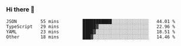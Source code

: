 ### Hi there 👋

<!--
**yeya24/yeya24** is a ✨ _special_ ✨ repository because its `README.md` (this file) appears on your GitHub profile.

Here are some ideas to get you started:

- 🔭 I’m currently working on ...
- 🌱 I’m currently learning ...
- 👯 I’m looking to collaborate on ...
- 🤔 I’m looking for help with ...
- 💬 Ask me about ...
- 📫 How to reach me: ...
- 😄 Pronouns: ...
- ⚡ Fun fact: ...
-->

<!--START_SECTION:waka-->

```text
JSON         55 mins         ███████████░░░░░░░░░░░░░░   44.01 %
TypeScript   29 mins         █████▓░░░░░░░░░░░░░░░░░░░   22.96 %
YAML         23 mins         ████▓░░░░░░░░░░░░░░░░░░░░   18.51 %
Other        18 mins         ███▓░░░░░░░░░░░░░░░░░░░░░   14.46 %
```

<!--END_SECTION:waka-->
